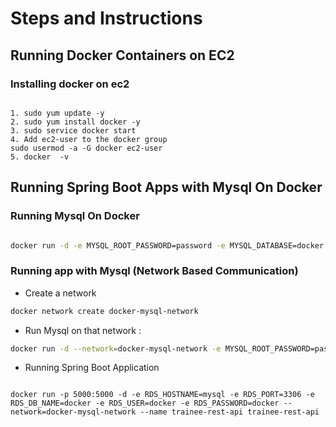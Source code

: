 # Steps and Instructions

## Running Docker Containers on EC2

### Installing docker on ec2

```text

1. sudo yum update -y
2. sudo yum install docker -y
3. sudo service docker start
4. Add ec2-user to the docker group 
sudo usermod -a -G docker ec2-user
5. docker  -v

```

## Running Spring Boot Apps with Mysql On Docker

### Running Mysql On Docker

```bash

docker run -d -e MYSQL_ROOT_PASSWORD=password -e MYSQL_DATABASE=docker -e MYSQL_USER=docker -e MYSQL_PASSWORD=password -p 3306:3306 --name mysql mysql

```

### Running app with Mysql (Network Based Communication)

* Create a network

```bash
docker network create docker-mysql-network
```

* Run Mysql on that network :

```bash
docker run -d --network=docker-mysql-network -e MYSQL_ROOT_PASSWORD=password -e MYSQL_DATABASE=docker -e MYSQL_USER=docker -e MYSQL_PASSWORD=password -p 3306:3306 --name mysql mysql
```

* Running Spring Boot Application

```text

docker run -p 5000:5000 -d -e RDS_HOSTNAME=mysql -e RDS_PORT=3306 -e RDS_DB_NAME=docker -e RDS_USER=docker -e RDS_PASSWORD=docker --network=docker-mysql-network --name trainee-rest-api trainee-rest-api 

```

